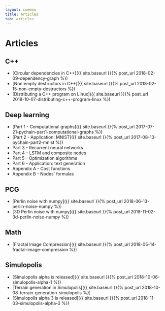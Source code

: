 ```yaml
---
layout: common
title: Articles
tab: articles
---
```

# Articles

## C++

* [Circular dependencies in C++]({{ site.baseurl }}{% post_url 2018-02-09-dependency-graph %})
* [Non empty destructors in C++]({{ site.baseurl }}{% post_url 2018-02-15-non-empty-destructors %})
* [Distributing a C++ program on Linux]({{ site.baseurl }}{% post_url 2018-10-07-distributing-c++-program-linux %})

## Deep learning

* [Part 1 - Computational graphs]({{ site.baseurl }}{% post_url 2017-07-21-pychain-part1-computational-graphs %})
* [Part 2 - Application: MNIST]({{ site.baseurl }}{% post_url 2017-08-13-pychain-part2-mnist %})
* Part 3 - Recurrent neural networks
* Part 4 - LSTM and composite nodes
* Part 5 - Optimization algorithms
* Part 6 - Application: text generation
* Appendix A - Cost functions
* Appendix B - Nodes' formulas

## PCG

* [Perlin noise with numpy]({{ site.baseurl }}{% post_url 2018-06-13-perlin-noise-numpy %})
* [3D Perlin noise with numpy]({{ site.baseurl }}{% post_url 2018-11-02-3d-perlin-noise-numpy %})

## Math

* [Fractal Image Compression]({{ site.baseurl }}{% post_url 2018-05-14-fractal-image-compression %})

## Simulopolis

* [Simulopolis alpha is released]({{ site.baseurl }}{% post_url 2018-10-06-simulopolis-alpha-1 %})
* [Terrain generation in Simulopolis]({{ site.baseurl }}{% post_url 2018-10-08-terrain-generation-simulopolis %})
* [Simulopolis alpha 3 is released]({{ site.baseurl }}{% post_url 2018-11-03-simulopolis-alpha-3 %})
